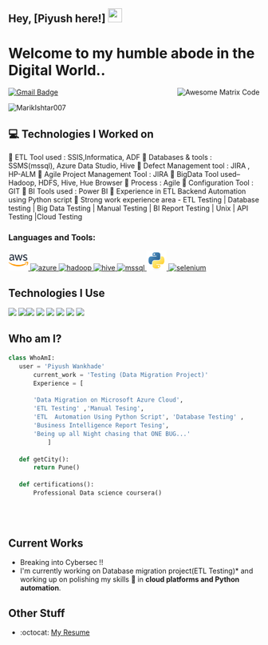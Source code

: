## Hey, [Piyush here!] <img src="https://media.giphy.com/media/hvRJCLFzcasrR4ia7z/giphy.gif" width="28px" height="28px">

<h1>Welcome to my humble abode in the Digital World..</h1> 

<img src = 'https://github.com/MarikIshtar007/MarikIshtar007/blob/master/images/matrix.gif' alt = 'Awesome Matrix Code' align='right'/>

[![Gmail Badge](https://img.shields.io/badge/-piyush.wankhade19@gmail.com-c14438?style=flat-square&logo=Gmail&logoColor=white&link=mailto:piyush.wankhade19@gmail.com)](mailto:piyush.wankhade19@gmail.com) 
<p align="left"> <img src="https://komarev.com/ghpvc/?username=MarikIshtar007" alt="MarikIshtar007" /> </p>


## :computer: Technologies I Worked on
	ETL  Tool used : SSIS,Informatica, ADF
	Databases & tools : SSMS(mssql), Azure Data Studio, Hive
	Defect Management tool : JIRA , HP-ALM
	Agile Project Management Tool : JIRA 
	BigData Tool used– Hadoop, HDFS, Hive, Hue Browser
	Process : Agile 
	Configuration Tool : GIT 
	BI Tools used : Power BI
	Experience in ETL Backend Automation using Python script 
	Strong work experience area - ETL Testing | Database testing | Big Data Testing | Manual Testing | BI Report Testing | Unix | API Testing |Cloud Testing



<h3 align="left">Languages and Tools:</h3>
<p align="left"> <a href="https://aws.amazon.com" target="_blank" rel="noreferrer"> <img src="https://raw.githubusercontent.com/devicons/devicon/master/icons/amazonwebservices/amazonwebservices-original-wordmark.svg" alt="aws" width="40" height="40"/> </a> <a href="https://azure.microsoft.com/en-in/" target="_blank" rel="noreferrer"> <img src="https://www.vectorlogo.zone/logos/microsoft_azure/microsoft_azure-icon.svg" alt="azure" width="40" height="40"/> </a> <a href="https://hadoop.apache.org/" target="_blank" rel="noreferrer"> <img src="https://www.vectorlogo.zone/logos/apache_hadoop/apache_hadoop-icon.svg" alt="hadoop" width="40" height="40"/> </a> <a href="https://hive.apache.org/" target="_blank" rel="noreferrer"> <img src="https://www.vectorlogo.zone/logos/apache_hive/apache_hive-icon.svg" alt="hive" width="40" height="40"/> </a> <a href="https://www.microsoft.com/en-us/sql-server" target="_blank" rel="noreferrer"> <img src="https://www.svgrepo.com/show/303229/microsoft-sql-server-logo.svg" alt="mssql" width="40" height="40"/> </a> <a href="https://www.python.org" target="_blank" rel="noreferrer"> <img src="https://raw.githubusercontent.com/devicons/devicon/master/icons/python/python-original.svg" alt="python" width="40" height="40"/> </a> <a href="https://www.selenium.dev" target="_blank" rel="noreferrer"> <img src="https://raw.githubusercontent.com/detain/svg-logos/780f25886640cef088af994181646db2f6b1a3f8/svg/selenium-logo.svg" alt="selenium" width="40" height="40"/> </a> </p>

 
 ## Technologies I Use
 <img src = 'https://github.com/MarikIshtar007/MarikIshtar007/blob/master/images/pycharm.svg' width='30'/>  <img src = 'https://github.com/MarikIshtar007/MarikIshtar007/blob/master/images/android.svg' height='40'/><img src = 'https://github.com/MarikIshtar007/MarikIshtar007/blob/master/images/flutter-logo.svg' width='30'/> <img src = 'https://github.com/MarikIshtar007/MarikIshtar007/blob/master/images/django.svg' height='40'/> <img src = 'https://github.com/MarikIshtar007/MarikIshtar007/blob/master/images/flask.png' width='30'/> <img src = 'https://github.com/MarikIshtar007/MarikIshtar007/blob/master/images/git.svg' width='30'/> <img src = 'https://github.com/MarikIshtar007/MarikIshtar007/blob/master/images/nodejs.svg' width='33'/> <img src = 'https://github.com/MarikIshtar007/MarikIshtar007/blob/master/images/react.svg' width='33'/>
 
 ## Who am I?
 ```python
 class WhoAmI:
 	user = 'Piyush Wankhade'
		current_work = 'Testing (Data Migration Project)'
		Experience = [

        'Data Migration on Microsoft Azure Cloud',
        'ETL Testing' ,'Manual Tesing',
        'ETL  Automation Using Python Script', 'Database Testing' ,
        'Business Intelligence Report Tesing',
        'Being up all Night chasing that ONE BUG...'
			]
	
	def getCity():
		return Pune()
	
	def certifications():
		Professional Data science coursera()
		
		
	
 ```
 
## Current Works
 * Breaking into Cybersec !!
 * I'm currently working on Database migration project(ETL Testing)* and working up on polishing my skills 🌱 in **cloud platforms and Python automation**.
 
## Other Stuff
  - :octocat: [My Resume](https://drive.google.com/file/d/1tFL1gHFPw3MXzfW98oQEFjs2jQSGiVjw/view?usp=share_link)


